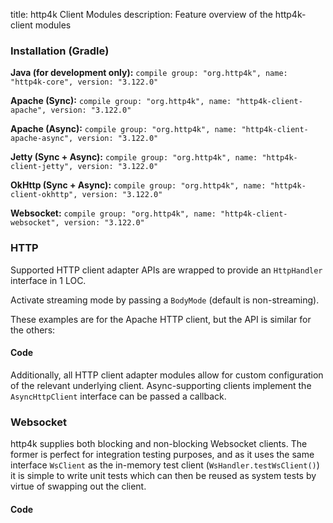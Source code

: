 title: http4k Client Modules
description: Feature overview of the http4k-client modules

### Installation (Gradle)
**Java (for development only):** ```compile group: "org.http4k", name: "http4k-core", version: "3.122.0"```

**Apache (Sync):** ```compile group: "org.http4k", name: "http4k-client-apache", version: "3.122.0"```

**Apache (Async):** ```compile group: "org.http4k", name: "http4k-client-apache-async", version: "3.122.0"```

**Jetty (Sync + Async):** ```compile group: "org.http4k", name: "http4k-client-jetty", version: "3.122.0"```

**OkHttp (Sync + Async):** ```compile group: "org.http4k", name: "http4k-client-okhttp", version: "3.122.0"```

**Websocket:** ```compile group: "org.http4k", name: "http4k-client-websocket", version: "3.122.0"```

### HTTP
Supported HTTP client adapter APIs are wrapped to provide an `HttpHandler` interface in 1 LOC.

Activate streaming mode by passing a `BodyMode` (default is non-streaming).

These examples are for the Apache HTTP client, but the API is similar for the others:

#### Code [<img class="octocat"/>](https://github.com/http4k/http4k/blob/master/src/docs/guide/modules/clients/example_http.kt)
<script src="https://gist-it.appspot.com/https://github.com/http4k/http4k/blob/master/src/docs/guide/modules/clients/example_http.kt"></script>

Additionally, all HTTP client adapter modules allow for custom configuration of the relevant underlying client. Async-supporting clients implement the `AsyncHttpClient` interface can be passed a callback.

### Websocket
http4k supplies both blocking and non-blocking Websocket clients. The former is perfect for integration testing purposes, and as it uses the same interface `WsClient` as the in-memory test client (`WsHandler.testWsClient()`) it is simple to write unit tests which can then be reused as system tests by virtue of swapping out the client.

#### Code [<img class="octocat"/>](https://github.com/http4k/http4k/blob/master/src/docs/guide/modules/clients/example_websocket.kt)
<script src="https://gist-it.appspot.com/https://github.com/http4k/http4k/blob/master/src/docs/guide/modules/clients/example_websocket.kt"></script>
